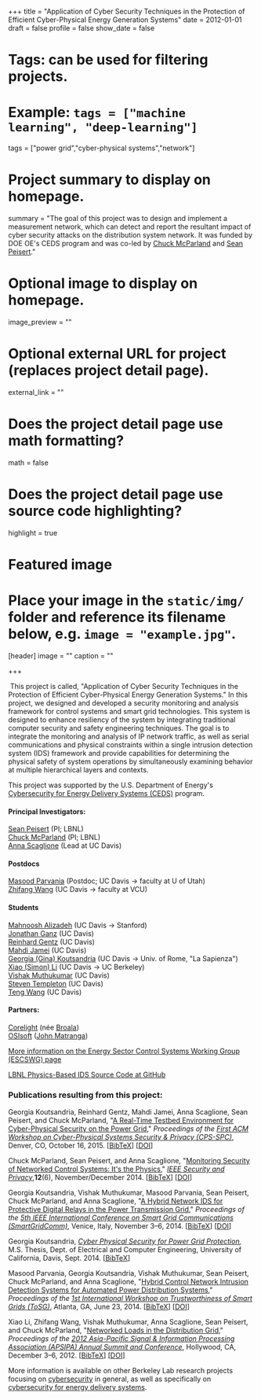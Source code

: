 +++
title = "Application of Cyber Security Techniques in the Protection of Efficient Cyber-Physical Energy Generation Systems"
date = 2012-01-01
draft = false
profile = false
show_date = false

# Tags: can be used for filtering projects.
# Example: `tags = ["machine learning", "deep-learning"]`
tags = ["power grid","cyber-physical systems","network"]

# Project summary to display on homepage.
summary = "The goal of this project was to design and implement a measurement network, which can detect and report the resultant impact of cyber security attacks on the distribution system network. It was funded by DOE OE's CEDS program and was co-led by [Chuck McParland](https://crd.lbl.gov/divisions/scidata/idf/affiliates/charles-mcparland/) and [Sean Peisert](https://www.cs.ucdavis.edu/~peisert/)."

# Optional image to display on homepage.
image_preview = ""

# Optional external URL for project (replaces project detail page).
external_link = ""

# Does the project detail page use math formatting?
math = false

# Does the project detail page use source code highlighting?
highlight = true

# Featured image
# Place your image in the `static/img/` folder and reference its filename below, e.g. `image = "example.jpg"`.
[header]
image = ""
caption = ""

+++




 This project is called, "Application of Cyber Security Techniques in the Protection of Efficient Cyber-Physical Energy Generation Systems." In this project, we designed and developed a security monitoring and analysis framework for control systems and smart grid technologies. This system is designed to enhance resiliency of the system by integrating traditional computer security and safety engineering techniques. The goal is to integrate the monitoring and analysis of IP network traffic, as well as serial communications and physical constraints within a single intrusion detection system (IDS) framework and provide capabilities for determining the physical safety of system operations by simultaneously examining behavior at multiple hierarchical layers and contexts.

This project was supported by the U.S. Department of Energy's [Cybersecurity for Energy Delivery Systems (CEDS)](http://energy.gov/oe/services/technology-development/energy-delivery-systems-cybersecurity) program.

#### Principal Investigators:

[Sean Peisert](https://www.cs.ucdavis.edu/~peisert/) (PI; LBNL)  
[Chuck McParland](https://crd.lbl.gov/divisions/scidata/idf/affiliates/charles-mcparland/) (PI; LBNL)  
[Anna Scaglione](http://web.ece.ucdavis.edu/scaglionelab/cv/) (Lead at UC Davis)

#### Postdocs

[Masood Parvania](http://www.ece.ucdavis.edu/%7Emparvani/) (Postdoc; UC Davis → faculty at U of Utah)  
[Zhifang Wang](http://electrical-and-computer.egr.vcu.edu/faculty/wang/) (UC Davis → faculty at VCU)

#### Students

[Mahnoosh Alizadeh](https://www.linkedin.com/pub/mahnoosh-alizadeh/31/78b/590) (UC Davis → Stanford)  
[Jonathan Ganz](https://www.linkedin.com/in/jmganz) (UC Davis)  
[Reinhard Gentz](http://web.ece.ucdavis.edu/scaglionelab/people/#Reinhard) (UC Davis)  
[Mahdi Jamei](https://www.linkedin.com/profile/view?id=193336997) (UC Davis)  
[Georgia (Gina) Koutsandria](https://www.linkedin.com/pub/georgia-koutsandria/94/31b/174) (UC Davis → Univ. of Rome, "La Sapienza")  
[Xiao (Simon) Li](http://www.eecs.berkeley.edu/%7Exiaoli/) (UC Davis → UC Berkeley)  
[Vishak Muthukumar](https://www.linkedin.com/pub/vishak-muthukumar/57/594/6) (UC Davis)  
[Steven Templeton](https://www.linkedin.com/pub/steven-templeton/a/145/774) (UC Davis)  
[Teng Wang](http://cyrus.cs.ucdavis.edu/%7Etewang/) (UC Davis)

#### Partners:
[Corelight](http://corelight.io) (née [Broala](https://www.broala.com))  
[OSIsoft](http://www.osisoft.com/) ([John Matranga](https://www.linkedin.com/in/johnmatranga))  


[More information on the Energy Sector Control Systems Working Group (ESCSWG) page](https://www.controlsystemsroadmap.net/Efforts/Pages/Techniques-Cyber-Physical-Systems.aspx)

[LBNL Physics-Based IDS Source Code at GitHub](https://github.com/peisert/LBNL_Physics_Based_IDS)

### Publications resulting from this project:

Georgia Koutsandria, Reinhard Gentz, Mahdi Jamei, Anna Scaglione, Sean Peisert, and Chuck McParland, "[A Real-Time Testbed Environment for Cyber-Physical Security on the Power Grid](http://escholarship.org/uc/item/8gd162r2)," _Proceedings of the [First ACM Workshop on Cyber-Physical Systems Security & Privacy (CPS-SPC)](https://sites.google.com/site/2015cpsspc/)_, Denver, CO, October 16, 2015. \[[BibTeX](http://www.cs.ucdavis.edu/%7Epeisert/bibtex/Peisert2015-CPSSPC.bib)\] \[[DOI](http://dx.doi.org/10.1093/jamia/ocw032)\]

Chuck McParland, Sean Peisert, and Anna Scaglione, "[Monitoring Security of Networked Control Systems: It's the Physics](http://www.escholarship.org/uc/item/8f8738wd.pdf)," _[IEEE Security and Privacy](http://www.computer.org/security)_,**12**(6), November/December 2014. \[[BibTeX](http://www.cs.ucdavis.edu/%7Epeisert/bibtex/Peisert2014-SPMag.bib)\] \[[DOI](http://dx.doi.org/10.1109/MSP.2014.122)\]

Georgia Koutsandria, Vishak Muthukumar, Masood Parvania, Sean Peisert, Chuck McParland, and Anna Scaglione, "[A Hybrid Network IDS for Protective Digital Relays in the Power Transmission Grid](http://www.escholarship.org/uc/item/4m08h4xn.pdf)," _Proceedings of the [5th IEEE International Conference on Smart Grid Communications (SmartGridComm)](http://sgc2014.ieee-smartgridcomm.org)_, Venice, Italy, November 3–6, 2014. \[[BibTeX](http://www.cs.ucdavis.edu/%7Epeisert/bibtex/Peisert2014-SmartGridComm.bib)\] \[[DOI](http://dx.doi.org/10.1109/SmartGridComm.2014.7007764)\]

Georgia Koutsandria, _[Cyber Physical Security for Power Grid Protection](/research/2014-Thesis_Koutsandria.pdf),_ M.S. Thesis, Dept. of Electrical and Computer Engineering, University of California, Davis, Sept. 2014. \[[BibTeX](http://www.cs.ucdavis.edu/%7Epeisert/bibtex/Koutsandria2014-Thesis.bib)\]

Masood Parvania, Georgia Koutsandria, Vishak Muthukumar, Sean Peisert, Chuck McParland, and Anna Scaglione, "[Hybrid Control Network Intrusion Detection Systems for Automated Power Distribution Systems](http://www.escholarship.org/uc/item/1q63z548.pdf)," _Proceedings of the [1st International Workshop on Trustworthiness of Smart Grids (ToSG)](http://www.tosg-workshop.org)_, Atlanta, GA, June 23, 2014. \[[BibTeX](http://www.cs.ucdavis.edu/%7Epeisert/bibtex/Peisert2014-ToSG)\] \[[DOI](http://dx.doi.org/10.1109/DSN.2014.81)\]

Xiao Li, Zhifang Wang, Vishak Muthukumar, Anna Scaglione, Sean Peisert, and Chuck McParland, "[Networked Loads in the Distribution Grid](http://www.escholarship.org/uc/item/2d15z3zc.pdf)," _Proceedings of the [2012 Asia-Pacific Signal & Information Processing Association (APSIPA) Annual Summit and Conference](http://www.apsipa2012.org)_, Hollywood, CA, December 3–6, 2012. \[[BibTeX](http://www.cs.ucdavis.edu/%7Epeisert/bibtex/Peisert2012-APSIPA.bib)\] \[[DOI](http://ieeexplore.ieee.org/xpl/articleDetails.jsp?tp=&arnumber=6411875)\]






More information is available on other Berkeley Lab research projects focusing on [cybersecurity](/projects/) in general, as well as specifically on [cybersecurity for energy delivery systems](/research/ceds/).
